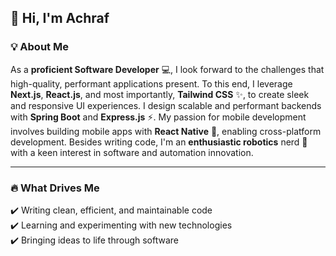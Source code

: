 ## 👋 Hi, I'm Achraf 



### 💡 About Me


As a **proficient Software Developer** 💻, I look forward to the challenges that high-quality, performant applications present. To this end, I leverage **Next.js**, **React.js**, and most importantly, **Tailwind CSS** ✨, to create sleek and responsive UI experiences. I design scalable and performant backends with **Spring Boot** and **Express.js** ⚡. My passion for mobile development involves building mobile apps with **React Native** 📱, enabling cross-platform development. Besides writing code, I'm an **enthusiastic robotics** nerd 🤖 with a keen interest in software and automation innovation. 


---

### 🔥 What Drives Me

✔️ Writing clean, efficient, and maintainable code  
✔️ Learning and experimenting with new technologies  
✔️ Bringing ideas to life through software  


